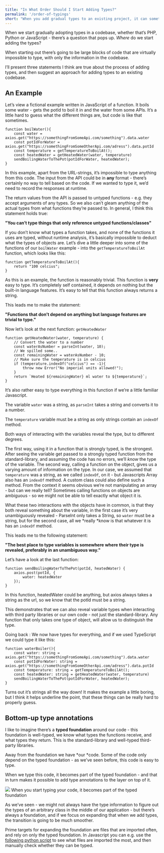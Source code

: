 ```yaml
---
title: "In What Order Should I Start Adding Types?"
permalink: '/order-of-typings'
short: "When you add gradual types to an existing project, it can sometimes seem difficult to know where to start. Here I present how to do it bottom-up."
---
```


When we start gradually adopting types in a codebase, whether that’s PHP, Python or JavaScript - there’s a question that pops up. *Where* do we start adding the types?

When starting out there’s going to be large blocks of code that are virtually impossible to type, with only the information in the codebase.

I’ll present three statements I think are true about the process of adding types, and then suggest an approach for adding types to an existing codebase.

## An Example

Let’s view a fictional example written in JavaScript of a function. It boils some water - gets the potId to boil it in and the water from some APIs. It’s a little hard to guess what the different things are, but code is like that sometimes.

```
function boilWater(){
	const water = axios.get("https://somethingFromSomeApi.com/something").data.water
	const potIdForWater = axios.get("https://somethingFromSomeOtherApi.com/adress").data.potId
	const temperature = getTemperatureToBoilAt();
	const heatedWater = getHeatedWater(water, temperature)
	sendBoilingWaterToThePot(potIdForWater, heatedWater);
}
```

In this example, apart from the URL-strings, it’s impossible to type anything from this code. The input from the API could be in **any** format - there’s certainly no way to tell based on the code. If we wanted to type it, we’d need to record the responses at runtime.

The return values from the API is passed to untyped functions - e.g. they accept arguments of any types. So we also can’t gleam anything of the actual types from what functions they’re passed to.
In general, I think this statement holds true:

**"You can’t type things that only reference untyped functions/classes"**

If you don’t know what types a function takes, and none of the functions it uses are typed, without runtime analysis, it’s basically impossible to deduct what the types of objects are.
Let’s dive a little deeper into some of the functions of our `boilWater` example - into the `getTemperatureToBoilAt` function, which looks like this:

```
function getTemperatureToBoilAt(){
	return "100 celcius";
}
```

As this is an example, the function is reasonably trivial. This function is **very** easy to type. It’s completely self contained, it depends on nothing but the built-in language features. It’s easy to tell that this function always returns a string.

This leads me to make the statement:

**"Functions that don’t depend on anything but language features are trivial to type."**

Now let’s look at the next function: `getHeatedWater`
```
function getHeatedWater(water, temperature) {
	// Convert the water to a number
	const waterAsNumber = parseInt(water, 10);
	// We spilled some..
	const remainingWater = waterAsNumber - 10;
	// Make sure the temperature is in celcius
	if (temperature.indexOf("celcius") == -1){
		throw new Error("No imperial units allowed!");
	}
	return `Heated ${remainingWater} ml water to ${temperature}`;
}
```

It’s also rather easy to type everything in this function if we’re a little familiar Javascript.

The variable `water` was a string, as `parseInt` takes a string and converts it to a number.

The `temperature` variable must be a string as only strings contain an `indexOf` method.

Both ways of interacting with the variables reveal the type, but to different degrees.

The first way, using it in a function that is strongly typed, is the strongest.
After seeing the variable get passed to a strongly typed function from the standard-library, and assuming the code has no errors, we’ll *know* the type of the variable.
The second way, calling a function on the object, gives us a varying amount of information on the type. In our case, we assumed that `temperature` was a string, as we called `indexOf`, on it - but Javascripts Array also has an `indexOf` method. A custom class could also define such a method. From the context it seems obvious we’re not manipulating an array - but can we really tell? Sometimes calling functions on objects are ambiguous - so we might not be able to tell exactly what object it is.

What these two interactions with the objects have in common, is that they both reveal something about the variable, in the first case it’s very unambiguously revealed - ParseInt only takes a String, so `water` must be a string, but for the second case, all we *really *know is that whatever it is has an `indexOf` method. 

This leads me to the following statement:

**"The best place to type variables is somewhere where their type is revealed, preferably in an unambiguous way."**

Let’s have a look at the last function:

```
function sendBoilingWaterToThePot(potId, heatedWater) {
	axios.post(potId, {
		water: heatedWater
	});
}
```

In this function, heatedWater could be anything, but axios always takes a string as the url, so we know that the potId must be a string.

This demonstrates that we can also reveal variable types when interacting with third party libraries or our own code - not just the standard-library. Any function that only takes one type of object, will allow us to distinguish the type.

Going back : We now have types for everything, and if we used TypeScript we could type it like this:

```
function waterBoiler(){
	const water: string = axios.get("https://somethingFromSomeApi.com/something").data.water
	const potIdForWater: string = axios.get("https://somethingFromSomeOtherApi.com/adress").data.potId
	const temperature: string = getTemperatureToBoilAt();
	const heatedWater: string = getHeatedWater(water, temperature)
	sendBoilingWaterToThePot(potIdForWater, heatedWater);
}
```

Turns out it’s strings all the way down! It makes the example a little boring, but I think it helps underline the point, that these things can be really hard to properly guess.

## Bottom-up type annotations

I like to imagine there’s a **typed foundation** around our code - this foundation is well-typed, we know what types the functions receive, and what types they return. This is the standard-library and well-typed third-party libraries.

Away from the foundation we have *our *code. Some of the code only depend on the typed foundation - as we’ve seen before, this code is easy to type.

When we type this code, it becomes part of the typed foundation - and that in turn makes it possible to add type annotations to the layer on top of it.

<div class="img-div">
<img src="{{site.url}}/assets/img/typed-foundation.png"/>
When you start typing your code, it becomes part of the typed foundation
</div>

As we’ve seen - we might not always have the type information to figure out the types of an arbitrary class in the middle of our application - but there’s always a foundation, and if we focus on expanding that when we add types, the transition is going to be much smoother.

Prime targets for expanding the foundation are files that are imported often, and rely on only the typed foundation. In Javascript you can e.g. use the [following python script](https://gist.github.com/GeeWee/ff613830eff0da7b812c3451c6ebc35c) to see what files are imported the most, and then manually check whether they can be typed. 

